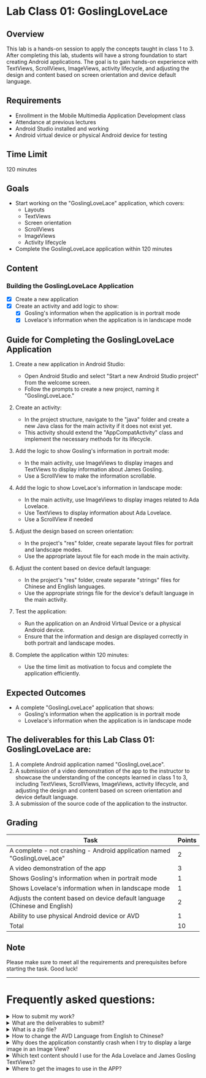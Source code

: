 # Lab Class 01: GoslingLoveLace

## Overview
This lab is a hands-on session to apply the concepts taught in class 1 to 3. After completing this lab, students will have a strong foundation to start creating Android applications. The goal is to gain hands-on experience with TextViews, ScrollViews, ImageViews, activity lifecycle, and adjusting the design and content based on screen orientation and device default language.

## Requirements
- Enrollment in the Mobile Multimedia Application Development class
- Attendance at previous lectures
- Android Studio installed and working
- Android virtual device or physical Android device for testing

## Time Limit
120 minutes

## Goals
- Start working on the "GoslingLoveLace" application, which covers:
  - Layouts
  - TextViews
  - Screen orientation
  - ScrollViews
  - ImageViews
  - Activity lifecycle
- Complete the GoslingLoveLace application within 120 minutes

## Content
### Building the GoslingLoveLace Application
- [x] Create a new application
- [x] Create an activity and add logic to show:
  - [x] Gosling's information when the application is in portrait mode
  - [x] Lovelace's information when the application is in landscape mode

## Guide for Completing the GoslingLoveLace Application
1. Create a new application in Android Studio:
   - Open Android Studio and select "Start a new Android Studio project" from the welcome screen. 
   - Follow the prompts to create a new project, naming it "GoslingLoveLace."
   
2. Create an activity:
   - In the project structure, navigate to the "java" folder and create a new Java class for the main activity if it does not exist yet.
   - This activity should extend the "AppCompatActivity" class and implement the necessary methods for its lifecycle.
   
3. Add the logic to show Gosling's information in portrait mode:
   - In the main activity, use ImageViews to display images and TextViews to display information about James Gosling.
   - Use a ScrollView to make the information scrollable.
   
4. Add the logic to show LoveLace's information in landscape mode:
   - In the main activity, use ImageViews to display images related to Ada Lovelace.
   - Use TextViews to display information about Ada Lovelace.
   - Use a ScrollView if needed
   
5. Adjust the design based on screen orientation:
   - In the project's "res" folder, create separate layout files for portrait and landscape modes.
   - Use the appropriate layout file for each mode in the main activity.
   
6. Adjust the content based on device default language:
   - In the project's "res" folder, create separate "strings" files for Chinese and English languages.
   - Use the appropriate strings file for the device's default language in the main activity.
   
7. Test the application:
   - Run the application on an Android Virtual Device or a physical Android device.
   - Ensure that the information and design are displayed correctly in both portrait and landscape modes.
   
8. Complete the application within 120 minutes:
   - Use the time limit as motivation to focus and complete the application efficiently.
   
## Expected Outcomes
- A complete "GoslingLoveLace" application that shows:
  - Gosling's information when the application is in portrait mode
  - Lovelace's information when the application is in landscape mode

## The deliverables for this Lab Class 01: GoslingLoveLace are:

1. A complete Android application named "GoslingLoveLace".
2. A submission of a video demonstration of the app to the instructor to showcase the understanding of the concepts learned in class 1 to 3, including TextViews, ScrollViews, ImageViews, activity lifecycle, and adjusting the design and content based on screen orientation and device default language.
3. A submission of the source code of the application to the instructor.


## Grading

| Task                                                       | Points |
| ---------------------------------------------------------- | ------ |
| A complete - not crashing - Android application named "GoslingLoveLace"                                  | 2      |
| A video demonstration of the app                                 | 3      |
| Shows Gosling's information when in portrait mode  | 1      |
| Shows Lovelace's information when in landscape mode | 1      |
| Adjusts the content based on device default language (Chinese and English) | 2      |
| Ability to use physical Android device or AVD | 1      |
| Total                                                      | 10     |


## Note
Please make sure to meet all the requirements and prerequisites before starting the task. Good luck!




<hr/>

# Frequently asked questions:
  <details>
    <summary>How to submit my work?</summary>
    Please contact your instructor.

  </details>

 <details>
    <summary>What are the deliverables to submit?</summary>
    To submit the "GoslingLoveLace" project:
    1. Record a video demonstration of the app
    2. Zip the complete project folder and the video demonstration of the app into a single file.
    3. Submit th the ZIP file to the instructor

  </details>


 <details>
    <summary>What is a zip file?</summary>
A `zip` file is:

- A compressed archive file format
- A way of storing multiple files into a single file
- A common method of reducing file size or facilitating file transfer

Zipping a folder is a process of compressing a folder and its contents into a single file. This makes it easier to transfer the folder, save disk space, or archive the data. Here's how to zip a folder on Mac and Windows:

## Mac
1. Right-click the folder you want to zip
2. Select "Compress [Folder Name]"
3. A new file with a .zip extension will be created in the same directory as the original folder

## Windows
1. Right-click the folder you want to zip
2. Select "Send to"
3. Click "Compressed (zipped) folder"
4. A new file with a .zip extension will be created in the same directory as the original folder
</details>




  <details>
    <summary>How to change the AVD Language from English to Chinese?</summary>

1. Open Android Studio
2. Start an existing AVD or create a new one
3. Click on the “AVD Manager” button in the toolbar
4. Select the AVD you want to modify
5. Click on the “Edit” button
6. Scroll down to the “Language” section
7. Choose “Chinese” from the drop-down menu
8. Click “OK” to save the changes
9. Restart the AVD to apply the changes

<b>Note:</b> You may need to download the Chinese language pack if it is not already installed on your AVD.

  </details>
  <details>
    <summary>Why does the application constantly crash when I try to display a large image in an Image View?</summary>

An app may crash when a very large image is put inside an `ImageView` because it can cause memory issues. When the image is too big, it will take up a large amount of memory, which can cause the app to crash or slow down. Here's how to fix this issue:

1. Downsize the image: Resize the image to a smaller size that is appropriate for the target device's screen size and resolution. This can be done using image editing tools like Adobe Photoshop or GIMP.
2. Use an image loading library: Use an image loading library such as Picasso or Glide to load images efficiently into the `ImageView`. These libraries have built-in mechanisms for caching and downscaling images, which can help reduce the memory usage of large images.
3. Use a lower-resolution image: If the image is for decorative purposes only, consider using a lower-resolution version that is more appropriate for the target device's screen size and resolution.
4. Implement pagination: If the app requires displaying a large number of images, implement pagination to load only a small number of images at a time. This can help reduce the memory usage of the app and prevent it from crashing.
5. Use the `Bitmap` class: The `Bitmap` class provides several methods to handle large images efficiently, such as the `inSampleSize` method, which can be used to downscale an image to a smaller size.

For more information, click to expand.

  </details>


 <details>
    <summary>Which text content should I use for the Ada Lovelace and James Gosling TextViews?</summary>


### Raw text Ada Lovelace
```
Ada Lovelace was an English mathematician and writer who lived in the 19th century. She is widely regarded as one of the first computer programmers, and is known for her work on Charles Babbage's Analytical Engine, an early mechanical general-purpose computer. Born in 1815, Ada Lovelace was the daughter of the poet Lord Byron and showed an early aptitude for mathematics and science.

Ada Lovelace worked with Charles Babbage on his Analytical Engine and wrote several notes on the engine, including an algorithm for calculating Bernoulli numbers. Her notes on the engine, which were published in 1843, are considered to be the world's first published algorithm intended for implementation on a computer. Her writings about the engine showed a clear understanding of the potential for computers to be used for much more than just calculations and demonstrated her ability to think creatively and beyond her time.

Ada Lovelace is widely regarded as one of the first computer programmers and her work is considered to be a foundational piece of the history of computing. She is credited with being the first person to suggest that a machine like the Analytical Engine could be used for purposes beyond calculation, such as creating music and graphics.

In addition to her work on the Analytical Engine, Ada Lovelace was an accomplished mathematician and wrote extensively on the topic. She is known for her contributions to the field of mathematics and her work continues to be relevant and inspiring to this day.

The programming language Ada was named after her, in recognition of her contributions to the field of computing. Ada Lovelace's work continues to be celebrated and her legacy lives on as an inspiration to women in science and technology.
```

# Raw text James Gosling

```
James Gosling is a software engineer and computer scientist who is best known as the father of the Java programming language. He was born in 1955 in Calgary, Canada and received a Bachelor's degree in Computer Science from the University of Calgary in 1977. After graduation, he joined the Sun Microsystems company, where he developed the Java programming language. He worked at Sun Microsystems for over two decades and played a major role in the development of several other software technologies.

Throughout his career, Gosling has made significant contributions to the field of computer science. He is the author of several books and has received several awards and recognitions for his work. He has been awarded the Officer of the Order of Canada and the ACM Software System Award. He is also a Fellow of the Royal Society of Canada and the Association for Computing Machinery.

In terms of books, James Gosling has written:

"The Java Language Specification"
"The Java Virtual Machine Specification"
"The Java Tutorial"
In addition to his work at Sun Microsystems, James Gosling has held several senior positions at other companies, including Google, Amazon Web Services, and Liquid Robotics. He has also served as a professor at the Computer Science Department of the University of California, Berkeley. He continues to be active in the computer science community and is a popular speaker at industry conferences.
```

# HTML  Ada Lovelace

```html
<!DOCTYPE html>
<html>
  <head>
    <title>Page Title</title>
  </head>
  <body>
    <p>Ada Lovelace was an English mathematician and writer who lived in the 19th century. She is widely regarded as one of the first computer programmers, and is known for her work on Charles Babbage's Analytical Engine, an early mechanical general-purpose computer. Born in 1815, Ada Lovelace was the daughter of the poet Lord Byron and showed an early aptitude for mathematics and science.</p>

<p>Ada Lovelace worked with Charles Babbage on his Analytical Engine and wrote several notes on the engine, including an algorithm for calculating Bernoulli numbers. Her notes on the engine, which were published in 1843, are considered to be the world's first published algorithm intended for implementation on a computer. Her writings about the engine showed a clear understanding of the potential for computers to be used for much more than just calculations and demonstrated her ability to think creatively and beyond her time.</p>

<p>Ada Lovelace is widely regarded as one of the first computer programmers and her work is considered to be a foundational piece of the history of computing. She is credited with being the first person to suggest that a machine like the Analytical Engine could be used for purposes beyond calculation, such as creating music and graphics.</p>

<p>In addition to her work on the Analytical Engine, Ada Lovelace was an accomplished mathematician and wrote extensively on the topic. She is known for her contributions to the field of mathematics and her work continues to be relevant and inspiring to this day.</p>

<p>The programming language Ada was named after her, in recognition of her contributions to the field of computing. Ada Lovelace's work continues to be celebrated and her legacy lives on as an inspiration to women in science and technology.</p>

  </body>
</html>
```

# HTML  James Gosling


```html
<!DOCTYPE html>
<html>
  <head>
    <title>Page Title</title>
  </head>
  <body>
    <p>James Gosling is a Canadian computer scientist and software engineer who is best known as the creator of the Java programming language. He is widely recognized as a pioneer in the development of the Java platform, which has become one of the most widely used programming languages in the world. </p>

    <p>Gosling was born in 1955 and received a PhD in computer science from Carnegie Mellon University in 1983. After completing his PhD, he joined Sun Microsystems, where he became a key member of the team that developed the Java platform. In addition to his work on Java, Gosling has also been involved in the development of other software systems, including the NeWS window system and the Gosling Emacs text editor.</p>

    <p>Throughout his career, Gosling has been awarded numerous honors and accolades for his contributions to the field of computer science. He is a Fellow of the Association for Computing Machinery and has been inducted into the Order of Canada, the country's second highest civilian honor. In addition, he has received the Mark Twain Prize for contributions to the world of computing and the ACM SIGPLAN Robin Milner Young Researcher Award for his contributions to the field of programming languages.</p>

    <h3>Books Written by James Gosling:</h3>
    <ul>
    <li>The Java Programming Language (4th Edition)</li>
    <li>Java in a Nutshell: A Desktop Quick Reference</li>
    <li>Java AWT Reference</li>
    </ul>

    <h3>Jobs held by James Gosling:</h3>
    <ul>
    <li>Chief Software Architect, Liquid Robotics (2010-present)</li>
    <li>Fellow, Sun Microsystems (2007-2010)</li>
    <li>Fellow and Vice President, Sun Microsystems (2002-2007)</li>
    <li>Distinguished Engineer and Fellow, Sun Microsystems (1997-2002)</li>
    <li>Founding Member, Sun Microsystems (1984-1997)</li>
    </ul>

  </body>
</html>
```


 </details>


 <details>
    <summary>Where to get the images to use in the APP?</summary>

You can  
[download an image of Ada Lovelace here](./images/ada.jpg)
 and 
[download an image of James Goslin here](./images/james.jpg)

These images were from :
- Source: Ada Lovelace. (2023, February 8). In Wikipedia. https://en.wikipedia.org/wiki/Ada_Lovelace
- James Gosling. (2023, January 13). In Wikipedia. https://en.wikipedia.org/wiki/James_Gosling

</details>